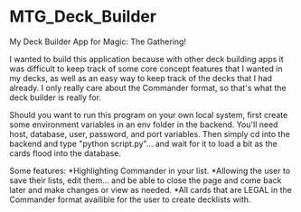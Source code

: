 # MTG_Deck_Builder

My Deck Builder App for Magic: The Gathering!

I wanted to build this application because with other deck building apps it was difficult to keep track of some core concept features that I wanted in my decks, as well as an easy way to keep track of the decks that I had already. I only really care about the Commander format, so that's what the deck builder is really for.

Should you want to run this program on your own local system, first create some environment variables in an env folder in the backend. You'll need host, database, user, password, and port variables. Then simply cd into the backend and type "python script.py"... and wait for it to load a bit as the cards flood into the database.

Some features:
*Highlighting Commander in your list.
*Allowing the user to save their lists, edit them... and be able to close the page and come back later and make changes or view as needed.
\*All cards that are LEGAL in the Commander format availible for the user to create decklists with.
